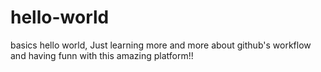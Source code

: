 # hello-world
basics
hello world,
Just learning more and more about github's workflow and having funn with this amazing platform!!
